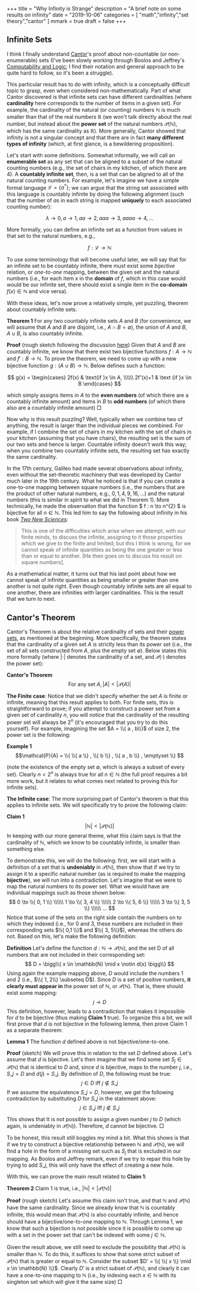 +++
title = "Why Infinity is Strange"
description = "A brief note on some results on infinity"
date = "2019-10-06"
categories = [ "math","infinity","set theory","cantor" ]
mmark = true
draft = false
+++


Infinite Sets
-------------------------

I think I finally understand [Cantor](https://en.wikipedia.org/wiki/Georg_Cantor)'s proof about non-countable (or
non-enumerable) sets (I've been slowly working through Boolos and
Jeffrey's
[Computability and Logic](https://www.goodreads.com/book/show/1556746.Computability_and_Logic);
I find their notation and general approach to be quite hard to follow,
so it's been a struggle).

This particular result has to do with infinity, which is a
conceptually difficult topic to grasp, even when considered
non-mathematically. Part of what Cantor discovered is that infinite
sets can have different cardinalities (where **cardinality** here
corresponds to the number of items in a given set). For example,  the cardinality of the natural (or counting) numbers
$\mathbb{N}$ is much smaller than that of the real numbers
$\mathbb{R}$ (we won't talk directly about the real number, but instead about the **power set** of the natural numbers $\mathcal{P}(\mathbb{N})$,
which has the same cardinality as $\mathbb{R}$). More generally, Cantor showed that
infinity is not a singular concept  and that there are in fact **many different
types of infinity** (which, at first glance, is a bewildering proposition). 

Let's start with some definitions. Somewhat informally, we will call
an **enumerable set** as any set  that can be aligned
to a subset of the natural counting numbers (e.g., the set of chairs
in my kitchen, of which there are 4). A **countably infinite
set**, then, is a set that can be aligned to all of the natural
counting numbers. For example, let's imagine we have a simple formal language
$\mathcal{L} = \{ a^{*} \}$; we can argue that the string set
associated with this language is countably infinite by doing the following
alignment (such that the number of $a$s in each string is mapped
**uniquely** to each associated counting number):

$$\lambda  \to 0, a \to 1, aa \to 2, aaa \to 3, aaaa \to 4, ...$$

More formally, you can define an infinite set as a function from
values in that set to the natural numbers, e.g.,

$$f : \mathcal{L} \to \mathbb{N}$$

To use some terminology
that will become useful later, we will say that for an infinite set to
be countably infinite, there must exist some *bijective* relation, or
*one-to-one* mapping, between the given set and  the natural numbers (i.e.,
for each item $x$ in the **domain** of $f$, which in this case would would be our infinite set,
there should exist a single item in the **co-domain** $f(x) \in
\mathbb{N}$ and vice versa).

With these ideas, let's now prove a relatively simple, yet puzzling, theorem about countably infinite sets. 

**Theorem 1** For any two countably infinite sets $A$ and $B$ (for
  convenience, we will assume that $A$ and $B$ are disjoint, i.e., $A
  \cap B = \emptyset$), the
  union of $A$ and $B$, $A \cup B$, is also countably infinite. 
  
**Proof** (rough sketch following the discussion [here](https://math.stackexchange.com/questions/49758/proving-that-a-union-of-countably-infinite-sets-is-countably-infinite)) Given that $A$ and $B$ are countably
  infinite, we know that there exist two bijective functions $f : A
  \to \mathbb{N}$ and $f' : B \to \mathbb{N}$. To prove the theorem,
  we need to come up with a new bijective  function $g : (A \cup B) \to \mathbb{N}$. Below defines such
  a function:

$$
g(x) =
\begin{cases}
2f(x) & \text{if }x \in A, \\\\\\
2f'(x)+1 & \text {if }x \in B
\end{cases}
$$

which simply assigns items in $A$ to the **even numbers** (of which there
are a countably infinite amount) and items in $B$ to **odd numbers** (of
which there also are a countably infinite amount)  □

Now why is this result puzzling? Well, typically when we combine two
of anything, the result is larger than the
individual pieces we combined. For example, if I combine the set of chairs in my
kitchen with the set of chairs in your kitchen (assuming that you have chairs), the resulting set is the sum of our
two sets and hence is larger. Countable infinity doesn't work this way; when you combine
two countably infinite sets, the resulting set has exactly the same
cardinality. 

In the 17th century, Galileo had made several observations about
infinity, even without the  set-theoretic machinery that was
developed by Cantor much later in the 19th century. What he noticed
is that if you can create a one-to-one mapping between square numbers (i.e., the numbers that
are the product of other natural numbers, e.g., $0,1,4,9,16,...$) and the natural
numbers (this is similar in spirit to what we did in Theorem 1). More
technically, he made the observation that the function  $ f : n \to n^{2} $ is
bijective for all $n \in \mathbb{N}$.  This led him to say the following about infinity in his book [*Two New Sciences*](https://en.wikipedia.org/wiki/Two_New_Sciences): 

> This is one of the difficulties which arise when we attempt, with
> our finite minds, to discuss the infinite, assigning to it those
> properties which we give to the finite and limited; but this I think
> is wrong, for we cannot speak of infinite quantities as being the  one greater or less than or equal to another. [He then goes on to discuss his result on square numbers].
    
As a mathematical matter, it turns out that his last
point about how we cannot speak of infinite quantities as being smaller or
greater than one another is not quite right. Even though countably
infinite sets are all equal to one another, there are infinities with
larger cardinalities. This is the result that we turn to next. 

Cantor's Theorem
-------------------------

Cantor's Theorem is about the relative cardinality of sets and their
[power sets](https://en.wikipedia.org/wiki/Power_set), as mentioned  at the beginning. More specifically, the
theorem states that the cardinality of a given set $A$ is strictly
less than  its power set (i.e., the set of all sets constructed from
$A$, plus the empty set $\emptyset$). Below states this more formally (where $|\cdot|$
denotes the cardinality of a set, and $\mathcal{P}(\cdot)$ denotes the
power set): 

**Cantor's Theorem** $$\text{For any set } A, |A| \lt | \mathcal{P}(A)|$$

**The Finite case**: Notice that we didn't specify whether the set $A$ is finite or
infinite, meaning that this result applies to both.  For finite sets, this is straightforward to prove; if you
attempt to construct a power set from a given set of cardinality $n$, you will notice
that the cardinality of the resulting power set will always be $2^{n}$
(it's encouraged that you try to do this yourself). For example, imagining the set $A = \\{ a ,
b\\}$ of size 2, the power set is the following: 

**Example 1** $$\mathcal{P}(A) = \\{ \\{ a \\} , \\{ b \\} , \\{ a , b \\} , \emptyset  \\} $$

(note the existence of the empty set $\emptyset$, which is always a
subset of every set). Clearly  $n \lt 2^{n}$ is always true for all $n \in \mathbb{N}$ (the full
proof requires a bit more work, but it relates to what comes next
related to proving this for infinite sets).

**The Infinite case**: The more surprising part of Cantor's theorem is
that this applies to infinite sets. We will specifically try to prove
the following claim:

**Claim 1** $$| \mathbb{N} | \lt | \mathcal{P}(\mathbb{N})  |$$
In keeping with our more general theme, what this claim says is that the cardinality of $\mathbb{N}$, which we
know to be countably infinite, is smaller than
something else. 

To demonstrate this, we will do the following: first, we will start with a
definition of a set that is **undeniably** in $\mathcal{P}(\mathbb{N})$,
then show that if we try to assign it to a specific natural number
(as is required to make the mapping **bijective**), we will run into a
contradiction. Let's imagine that we were to map the natural numbers
to its power set. What we would have  are individual
mappings such as those shown below: 
$$
0 \to \\{ 0, 1 \\} \\\\\\
1 \to \\{ 3, 4 \\} \\\\\\
2 \to \\{ 5, 6 \\} \\\\\\
3 \to \\{ 3, 5 \\} \\\\\\
...
$$
Notice that some of the sets on the right side contain the numbers on
to which they indexed (i.e., for $0$ and
$3$,  these numbers are included in their corresponding sets $\\{ 0,1 \\}$ and $\\{ 3,
5\\}$), whereas the others do not. Based on this, let's make the following
definition: 

**Definition** Let's  define the function $d : \mathbb{N} \to
\mathcal{P}(\mathbb{N})$, and the  set D of all numbers that are not included in their corresponding set: 
$$
D = \bigg\\{ x \in \mathbb{N} \mid   x \notin d(x) \bigg\\}
$$
Using again the example mapping above, $D$ would include the numbers $1$ and
$2$ (i.e., $\\{ 1, 2\\} \subseteq D$). Since $D$ is a set of positive numbers, **it clearly must
appear in** the power set of $\mathbb{N}$, or
$\mathcal{P}(\mathbb{N})$. That is, there should exist some mapping:
$$
j \to D
$$
This definition, however, leads to a contradiction that makes it impossible for $d$
to be bijective (thus making **Claim 1** true). To organize this a
bit, we will first prove that $d$ is not bijective in the following
lemma, then prove Claim 1 as a separate theorem: 

**Lemma 1**  The function $d$ defined above is not bijective/one-to-one.

**Proof** (sketch) We will prove this in relation to the set $D$
defined above. Let's assume that $d$ is bijective. Let's then imagine
that we find some set $S_{j} \in \mathcal{P}(\mathbb{N})$ that is identical to
$D$ and, since $d$ is bijective, maps  to the number $j$, i.e., $S\_{j} = D$ and $d(j) = S\_{j}$.  By definition of $D$,
the following must be true: 
$$j \in D \text{ iff } j \notin S\_{j}$$
If we assume the equivalence $S\_{j} = D$, however, we get the
following contradiction by substituting $D$ for $S\_{j}$ in the
  statement above:
$$j \in S\_{j} \text{ iff } j \notin S\_{j}$$

This shows that It is not possible to assign a given number $j$ to $D$ (which
again, is undeniably in $\mathcal{P}(\mathbb{N})$). Therefore, $d$
cannot be bijective.  □

To be honest, this result still boggles my mind a bit. What this shows
is that if we try to construct a bijective relationship between
$\mathbb{N}$ and $\mathcal{P}(\mathbb{N})$, we will find a hole in 
the form of a missing set such as $S_{j}$ that is excluded in our
mapping. As Boolos and Jeffrey remark, even if we
try to repair this hole by trying to add $S\_{j}$, this will only have
the effect of creating a new hole.

With this, we can prove the main result related to **Claim 1**:

**Theorem 2** Claim 1 is true, i.e., $| \mathbb{N} | \lt | \mathcal{P}(\mathbb{N})  |$

**Proof** (rough sketch) Let's assume this claim isn't true, and that
  $\mathbb{N}$ and $\mathcal{P}(\mathbb{N})$ have the same
  cardinality. Since we already know that $\mathbb{N}$ is countably
  infinite, this would mean that $\mathcal{P}(\mathbb{N})$ is also 
  countably infinite, and hence should have a bijective/one-to-one mapping to
  $\mathbb{N}$. Through Lemma 1, we know that such a bijection is not
  possible since it is possible to come up with a set in the power set
  that can't be indexed with some $j \in \mathbb{N}$.

Given the result above, we still need to exclude the possibility that
$\mathcal{P}(\mathbb{N})$ is smaller than $\mathbb{N}$. To do
this, it suffices to show that some strict subset of
$\mathcal{P}(\mathbb{N})$ that is greater or equal to $\mathbb{N}$. Consider the
subset $D' = \\{ \\{ x \\} \mid x \in \mathbb{N}  \\}$. Clearly $D'$ is a
strict subset of $\mathcal{P}(\mathbb{N})$, and clearly it can have a
one-to-one mapping to $\mathbb{N}$ (i.e., by indexing each $x \in \mathbb{N}$ with its
singleton set which will give it the same size) □
 



